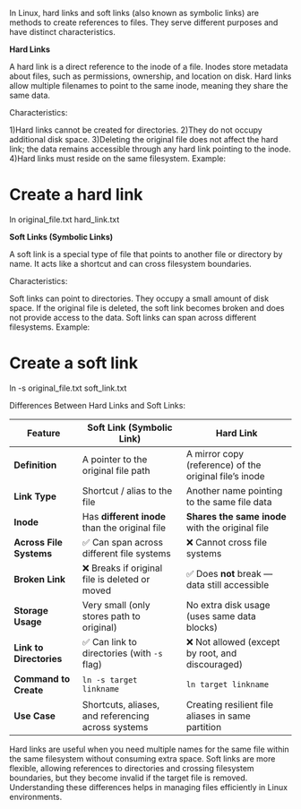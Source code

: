 In Linux, hard links and soft links (also known as symbolic links) are methods to create references to files. They serve different purposes and have distinct characteristics.

**Hard Links**

A hard link is a direct reference to the inode of a file. Inodes store metadata about files, such as permissions, ownership, and location on disk. Hard links allow multiple filenames to point to the same inode, meaning they share the same data.

Characteristics:

1)Hard links cannot be created for directories.
2)They do not occupy additional disk space.
3)Deleting the original file does not affect the hard link; the data remains accessible through any hard link pointing to the inode.
4)Hard links must reside on the same filesystem.
Example:

# Create a hard link    
ln original_file.txt hard_link.txt


**Soft Links (Symbolic Links)**

A soft link is a special type of file that points to another file or directory by name. It acts like a shortcut and can cross filesystem boundaries.

Characteristics:

Soft links can point to directories.
They occupy a small amount of disk space.
If the original file is deleted, the soft link becomes broken and does not provide access to the data.
Soft links can span across different filesystems.
Example:

# Create a soft link
ln -s original_file.txt soft_link.txt

Differences Between Hard Links and Soft Links:

| Feature                 | **Soft Link (Symbolic Link)**                      | **Hard Link**                                          |
| ----------------------- | -------------------------------------------------- | ------------------------------------------------------ |
| **Definition**          | A pointer to the original file path                | A mirror copy (reference) of the original file’s inode |
| **Link Type**           | Shortcut / alias to the file                       | Another name pointing to the same file data            |
| **Inode**               | Has **different inode** than the original file     | **Shares the same inode** with the original file       |
| **Across File Systems** | ✅ Can span across different file systems           | ❌ Cannot cross file systems                            |
| **Broken Link**         | ❌ Breaks if original file is deleted or moved      | ✅ Does **not** break — data still accessible           |
| **Storage Usage**       | Very small (only stores path to original)          | No extra disk usage (uses same data blocks)            |
| **Link to Directories** | ✅ Can link to directories (with `-s` flag)         | ❌ Not allowed (except by root, and discouraged)        |
| **Command to Create**   | `ln -s target linkname`                            | `ln target linkname`                                   |
| **Use Case**            | Shortcuts, aliases, and referencing across systems | Creating resilient file aliases in same partition      |



Hard links are useful when you need multiple names for the same file within the same filesystem without consuming extra space. Soft links are more flexible, allowing references to directories and crossing filesystem boundaries, but they become invalid if the target file is removed. Understanding these differences helps in managing files efficiently in Linux environments.
